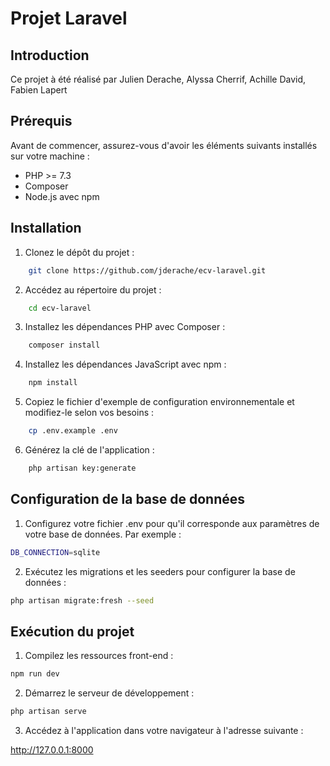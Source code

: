 # Projet Laravel

## Introduction

Ce projet à été réalisé par Julien Derache, Alyssa Cherrif, Achille David, Fabien Lapert

## Prérequis

Avant de commencer, assurez-vous d'avoir les éléments suivants installés sur votre machine :

-   PHP >= 7.3
-   Composer
-   Node.js avec npm

## Installation

1. Clonez le dépôt du projet :

```sh
    git clone https://github.com/jderache/ecv-laravel.git
```

2. Accédez au répertoire du projet :

```sh
    cd ecv-laravel
```

3. Installez les dépendances PHP avec Composer :

```sh
    composer install
```

4. Installez les dépendances JavaScript avec npm :

```sh
    npm install
```

5. Copiez le fichier d'exemple de configuration environnementale et modifiez-le selon vos besoins :

```sh
    cp .env.example .env
```

6. Générez la clé de l'application :

```sh
    php artisan key:generate
```

## Configuration de la base de données

1. Configurez votre fichier .env pour qu'il corresponde aux paramètres de votre base de données. Par exemple :

```sh
DB_CONNECTION=sqlite
```

2. Exécutez les migrations et les seeders pour configurer la base de données :

```sh
php artisan migrate:fresh --seed
```

## Exécution du projet

1. Compilez les ressources front-end :

```sh
npm run dev
```

2. Démarrez le serveur de développement :

```sh
php artisan serve
```

3. Accédez à l'application dans votre navigateur à l'adresse suivante :

http://127.0.0.1:8000
